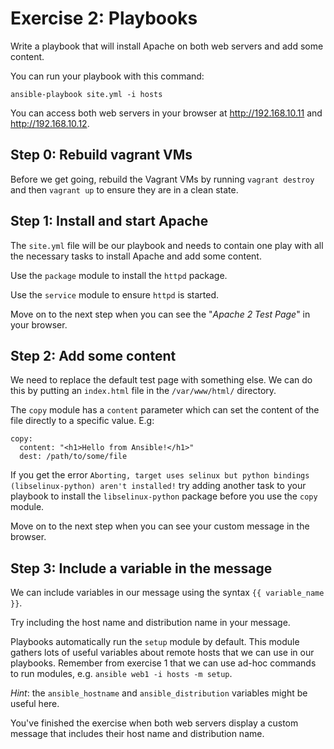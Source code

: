 # Exercise 2: Playbooks

Write a playbook that will install Apache on both web servers and add some content.

You can run your playbook with this command:

```
ansible-playbook site.yml -i hosts
```

You can access both web servers in your browser at <http://192.168.10.11> and <http://192.168.10.12>.


## Step 0: Rebuild vagrant VMs

Before we get going, rebuild the Vagrant VMs by running `vagrant destroy` and then `vagrant up` to ensure they are in a
clean state.


## Step 1: Install and start Apache

The `site.yml` file will be our playbook and needs to contain one play with all the necessary tasks to install Apache
and add some content.

Use the `package` module to install the `httpd` package.

Use the `service` module to ensure `httpd` is started.

Move on to the next step when you can see the "_Apache 2 Test Page_" in your browser.


## Step 2: Add some content

We need to replace the default test page with something else. We can do this by putting an `index.html` file in the
`/var/www/html/` directory.

The `copy` module has a `content` parameter which can set the content of the file directly to a specific value. E.g:

```
copy:
  content: "<h1>Hello from Ansible!</h1>"
  dest: /path/to/some/file
```

If you get the error `Aborting, target uses selinux but python bindings (libselinux-python) aren't installed!`
try adding another task to your playbook to install the `libselinux-python` package before you use the `copy` module.

Move on to the next step when you can see your custom message in the browser.


## Step 3: Include a variable in the message

We can include variables in our message using the syntax `{{ variable_name }}`.

Try including the host name and distribution name in your message.

Playbooks automatically run the `setup` module by default. This module gathers lots of useful variables about remote
hosts that we can use in our playbooks. Remember from exercise 1 that we can use ad-hoc commands to run modules,
e.g. `ansible web1 -i hosts -m setup`.

_Hint_: the `ansible_hostname` and `ansible_distribution` variables might be useful here.

You've finished the exercise when both web servers display a custom message that includes their host name and
distribution name.
